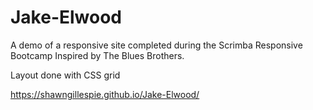 # Jake-Elwood
A demo of a responsive site completed during the Scrimba Responsive Bootcamp
Inspired by The Blues Brothers.

Layout done with CSS grid

https://shawngillespie.github.io/Jake-Elwood/
